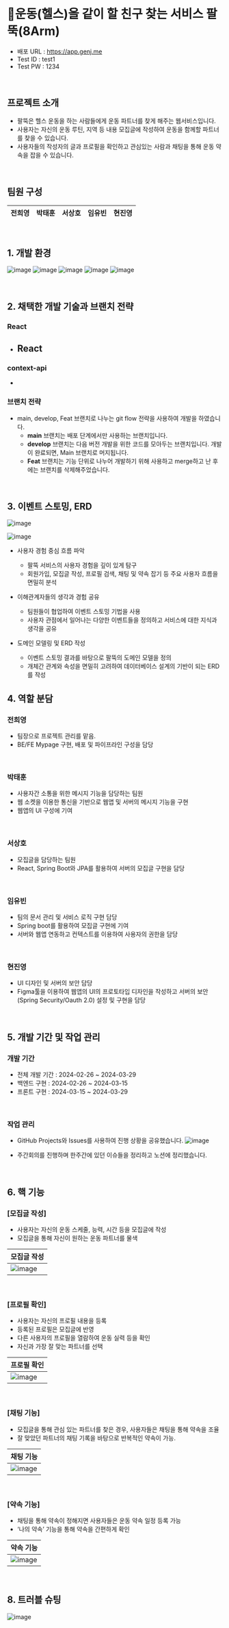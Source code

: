 
# 💪운동(헬스)을 같이 할 친구 찾는 서비스 팔뚝(8Arm)

- 배포 URL : https://app.genj.me
- Test ID : test1
- Test PW : 1234

<br>

## 프로젝트 소개

- 팔뚝은 헬스 운동을 하는 사람들에게 운동 파트너를 찾게 해주는 웹서비스입니다.
- 사용자는 자신의 운동 루틴, 지역 등 내용 모집글에 작성하여 운동을 함께할 파트너를 찾을 수 있습니다.
- 사용자들의 작성자의 글과 프로필을 확인하고 관심있는 사람과 채팅을 통해 운동 약속을 잡을 수 있습니다.


<br>

## 팀원 구성

<div align="center">

| **전희영** | **박태훈** | **서상호** | **임유빈** | **현진영** |
| :------: |  :------: | :------: | :------: | :------: |


</div>

<br>

## 1. 개발 환경
![image](https://github.com/PJT-8arm/Backend/assets/148295292/a3c6ab8a-244a-452d-819f-c59989ae9ed7)
![image](https://github.com/PJT-8arm/Backend/assets/148295292/0312e134-0703-49e3-849a-4c73a567e693)
![image](https://github.com/PJT-8arm/Backend/assets/148295292/5112af56-5e87-40dc-996b-cd1657146dd2)
![image](https://github.com/PJT-8arm/Backend/assets/148295292/b7d93698-b364-49c4-a3d2-5455b495e140)
![image](https://github.com/PJT-8arm/Backend/assets/148295292/1981b49e-647e-4460-aa86-a5dfa1285b1c)

<br>

## 2. 채택한 개발 기술과 브랜치 전략

### React

- React
    - 
    
### context-api

-

### 

### 브랜치 전략

- main, develop, Feat 브랜치로 나누는 git flow 전략을 사용하여 개발을 하였습니다.
    - **main** 브랜치는 배포 단계에서만 사용하는 브랜치입니다.
    - **develop** 브랜치는 다음 버전 개발을 위한 코드를 모아두는 브랜치입니다. 개발이 완료되면, Main 브랜치로 머지됩니다.
    - **Feat** 브랜치는 기능 단위로 나누어 개발하기 위해 사용하고 merge하고 난 후에는 브랜치를 삭제해주었습니다.

<br>

## 3. 이벤트 스토밍, ERD
![image](https://github.com/PJT-8arm/Backend/assets/148295292/a654418a-d8e7-4ec8-8276-f4c4df115c1a)

![image](https://github.com/PJT-8arm/Backend/assets/148295292/df677a33-6d4f-46c7-9b7b-f533d083fa2b)

- 사용자 경험 중심 흐름 파악
  - 팔뚝 서비스의 사용자 경험을 깊이 있게 탐구
  - 회원가입, 모집글 작성, 프로필 검색, 채팅 및 약속 잡기 등 주요 사용자 흐름을 면밀히 분석

- 이해관계자들의 생각과 경험 공유
  - 팀원들이 협업하여 이벤트 스토밍 기법을 사용
  - 사용자 관점에서 일어나는 다양한 이벤트들을 정의하고 서비스에 대한 지식과 생각을 공유

- 도메인 모델링 및 ERD 작성
  - 이벤트 스토밍 결과를 바탕으로 팔뚝의 도메인 모델을 정의
  - 개체간 관계와 속성을 면밀히 고려하여 데이터베이스 설계의 기반이 되는 ERD를 작성



## 4. 역할 분담

### 전희영

- 팀장으로 프로젝트 관리를 맡음.
- BE/FE Mypage 구현, 배포 및 파이프라인 구성을 담당

<br>
    
### 박태훈

- 사용자간 소통을 위한 메시지 기능을 담당하는 팀원
- 웹 소켓을 이용한 통신을 기반으로 웹앱 및 서버의 메시지 기능을 구현
- 웹앱의 UI 구성에 기여

<br>

### 서상호

- 모집글을 담당하는 팀원
- React, Spring Boot와 JPA를 활용하여 서버의 모집글 구현을 담당

<br>

### 임유빈

- 팀의 문서 관리 및 서비스 로직 구현 담당
- Spring boot를 활용하여 모집글 구현에 기여
- 서버와 웹앱 연동하고 컨텍스트를 이용하여 사용자의 권한을 담당
    
<br>

### 현진영

- UI 디자인 및 서버의 보안 담당
- Figma툴을 이용하여 웹앱의 UI의 프로토타입 디자인을 작성하고 서버의 보안(Spring Security/Oauth 2.0) 설정 및 구현을 담당


<br>

## 5. 개발 기간 및 작업 관리

### 개발 기간

- 전체 개발 기간 : 2024-02-26 ~ 2024-03-29
- 백엔드 구현 : 2024-02-26 ~ 2024-03-15
- 프론트 구현 : 2024-03-15 ~ 2024-03-29

<br>

### 작업 관리

- GitHub Projects와 Issues를 사용하여 진행 상황을 공유했습니다.
  ![image](https://github.com/PJT-8arm/Backend/assets/148295292/b17463a5-1d14-4866-9bce-ac66b43f2732)

- 주간회의를 진행하며 한주간에 있던 이슈들을 정리하고 노션에 정리했습니다.

<br>

## 6. 핵 기능

### [모집글 작성]
- 사용자는 자신의 운동 스케줄, 능력, 시간 등을 모집글에 작성
- 모집글을 통해 자신이 원하는 운동 파트너를 물색

| 모집글 작성 |
|----------|
|![image](https://github.com/PJT-8arm/Backend/assets/148295292/b1ed782b-c023-4294-9429-6300c2309b81)|

<br>

### [프로필 확인]
- 사용자는 자신의 프로필 내용을 등록
- 등록된 프로필은 모집글에 반영
- 다른 사용자의 프로필을 열람하여 운동 실력 등을 확인
- 자신과 가장 잘 맞는 파트너를 선택

| 프로필 확인 |
|----------|
|![image](https://github.com/PJT-8arm/Backend/assets/148295292/c141595e-7d6a-4530-af7b-eb0941320d3f)|

<br>

### [채팅 기능]
- 모집글을 통해 관심 있는 파트너를 찾은 경우, 사용자들은 채팅을 통해 약속을 조율
- 잘 맞았던 파트너의 채팅 기록을 바탕으로 반복적인 약속이 가능.


| 채팅 기능 |
|----------|
|![image](https://github.com/PJT-8arm/Backend/assets/148295292/828c85a6-36dd-44f9-9d15-13789ce65a2e)|

<br>

### [약속 기능]
- 채팅을 통해 약속이 정해지면 사용자들은 운동 약속 일정 등록 가능
- ‘나의 약속’ 기능을 통해 약속을 간편하게 확인


| 약속 기능 |
|----------|
|![image](https://github.com/PJT-8arm/Backend/assets/148295292/1b8d7a6a-9f22-4d03-88d2-456f1bbafe61)|

<br>

## 8. 트러블 슈팅

![image](https://github.com/PJT-8arm/Backend/assets/148295292/4a0ecc16-af70-44f1-b756-9001d720ab7b)


<br>

